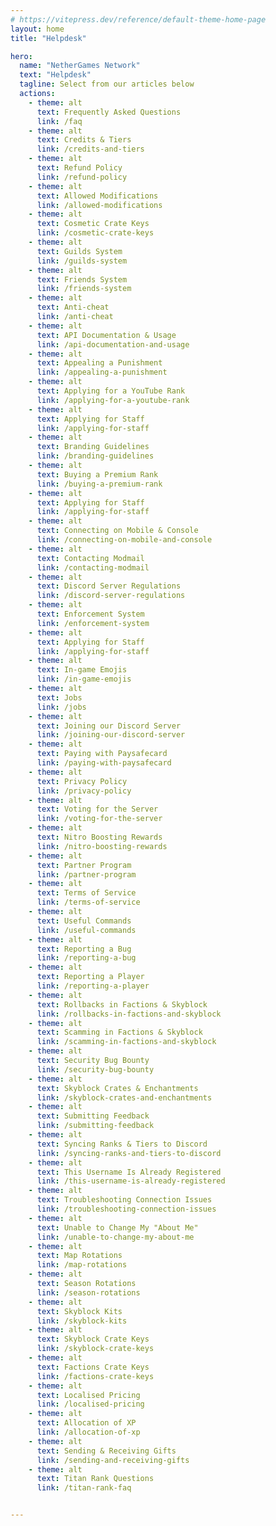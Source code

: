 ```yaml
---
# https://vitepress.dev/reference/default-theme-home-page
layout: home
title: "Helpdesk"

hero:
  name: "NetherGames Network"
  text: "Helpdesk"
  tagline: Select from our articles below
  actions:
    - theme: alt
      text: Frequently Asked Questions
      link: /faq
    - theme: alt
      text: Credits & Tiers
      link: /credits-and-tiers
    - theme: alt
      text: Refund Policy
      link: /refund-policy
    - theme: alt
      text: Allowed Modifications
      link: /allowed-modifications
    - theme: alt
      text: Cosmetic Crate Keys
      link: /cosmetic-crate-keys
    - theme: alt
      text: Guilds System
      link: /guilds-system
    - theme: alt
      text: Friends System
      link: /friends-system
    - theme: alt
      text: Anti-cheat
      link: /anti-cheat
    - theme: alt
      text: API Documentation & Usage
      link: /api-documentation-and-usage
    - theme: alt
      text: Appealing a Punishment
      link: /appealing-a-punishment
    - theme: alt
      text: Applying for a YouTube Rank
      link: /applying-for-a-youtube-rank
    - theme: alt
      text: Applying for Staff
      link: /applying-for-staff
    - theme: alt
      text: Branding Guidelines
      link: /branding-guidelines
    - theme: alt
      text: Buying a Premium Rank
      link: /buying-a-premium-rank
    - theme: alt
      text: Applying for Staff
      link: /applying-for-staff
    - theme: alt
      text: Connecting on Mobile & Console
      link: /connecting-on-mobile-and-console
    - theme: alt
      text: Contacting Modmail
      link: /contacting-modmail
    - theme: alt
      text: Discord Server Regulations
      link: /discord-server-regulations
    - theme: alt
      text: Enforcement System
      link: /enforcement-system
    - theme: alt
      text: Applying for Staff
      link: /applying-for-staff
    - theme: alt
      text: In-game Emojis
      link: /in-game-emojis
    - theme: alt
      text: Jobs
      link: /jobs
    - theme: alt
      text: Joining our Discord Server
      link: /joining-our-discord-server
    - theme: alt
      text: Paying with Paysafecard
      link: /paying-with-paysafecard
    - theme: alt
      text: Privacy Policy
      link: /privacy-policy
    - theme: alt
      text: Voting for the Server
      link: /voting-for-the-server
    - theme: alt
      text: Nitro Boosting Rewards
      link: /nitro-boosting-rewards
    - theme: alt
      text: Partner Program
      link: /partner-program
    - theme: alt
      text: Terms of Service
      link: /terms-of-service
    - theme: alt
      text: Useful Commands
      link: /useful-commands
    - theme: alt
      text: Reporting a Bug
      link: /reporting-a-bug
    - theme: alt
      text: Reporting a Player
      link: /reporting-a-player
    - theme: alt
      text: Rollbacks in Factions & Skyblock
      link: /rollbacks-in-factions-and-skyblock
    - theme: alt
      text: Scamming in Factions & Skyblock
      link: /scamming-in-factions-and-skyblock
    - theme: alt
      text: Security Bug Bounty
      link: /security-bug-bounty
    - theme: alt
      text: Skyblock Crates & Enchantments
      link: /skyblock-crates-and-enchantments
    - theme: alt
      text: Submitting Feedback
      link: /submitting-feedback
    - theme: alt
      text: Syncing Ranks & Tiers to Discord
      link: /syncing-ranks-and-tiers-to-discord
    - theme: alt
      text: This Username Is Already Registered
      link: /this-username-is-already-registered
    - theme: alt
      text: Troubleshooting Connection Issues
      link: /troubleshooting-connection-issues
    - theme: alt
      text: Unable to Change My "About Me"
      link: /unable-to-change-my-about-me
    - theme: alt
      text: Map Rotations
      link: /map-rotations
    - theme: alt
      text: Season Rotations
      link: /season-rotations
    - theme: alt
      text: Skyblock Kits
      link: /skyblock-kits
    - theme: alt
      text: Skyblock Crate Keys
      link: /skyblock-crate-keys
    - theme: alt
      text: Factions Crate Keys
      link: /factions-crate-keys
    - theme: alt
      text: Localised Pricing
      link: /localised-pricing
    - theme: alt
      text: Allocation of XP
      link: /allocation-of-xp
    - theme: alt
      text: Sending & Receiving Gifts
      link: /sending-and-receiving-gifts
    - theme: alt
      text: Titan Rank Questions
      link: /titan-rank-faq


---
```


